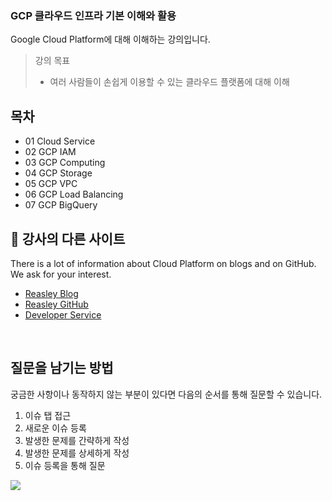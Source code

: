 ### GCP 클라우드 인프라 기본 이해와 활용

Google Cloud Platform에 대해 이해하는 강의입니다.
> 강의 목표<br>
> - 여러 사람들이 손쉽게 이용할 수 있는 클라우드 플랫폼에 대해 이해

## 목차
- 01 Cloud Service
- 02 GCP IAM
- 03 GCP Computing
- 04 GCP Storage
- 05 GCP VPC
- 06 GCP Load Balancing
- 07 GCP BigQuery


## 🌊 강사의 다른 사이트
There is a lot of information about Cloud Platform on blogs and on GitHub.    
We ask for your interest.

* [Reasley Blog](https://reasley.com)
* [Reasley GitHub](https://github.com/reasley-com)
* [Developer Service](https://calcs.kr)

<br />

## 질문을 남기는 방법
궁금한 사항이나 동작하지 않는 부분이 있다면 다음의 순서를 통해 질문할 수 있습니다.
1. 이슈 탭 접근
2. 새로운 이슈 등록
3. 발생한 문제를 간략하게 작성
4. 발생한 문제를 상세하게 작성
5. 이슈 등록을 통해 질문
<kbd>
  <img src="https://user-images.githubusercontent.com/33018600/144709645-8dae48cd-9906-4aa6-a6cd-25c421243be2.png">
</kbd>



ㅤ
